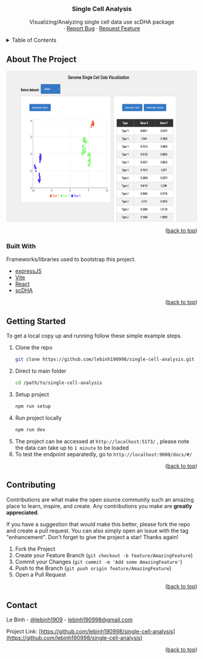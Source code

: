 <div id="top"></div>

<br />
<div align="center">
  <h3 align="center">Single Cell Analysis</h3>

  <p align="center">
    Visualizing/Analyzing single cell data use scDHA package
    <!-- <br />
    <a href="https://github.com/othneildrew/Best-README-Template"><strong>Explore the docs »</strong></a>
    <br /> -->
    <br />
    <!-- <a href="https://visionpaws.vercel.app/">View Demo</a> -->
    ·
    <a href="https://github.com/lebinh190998/single-cell-analysis/issues">Report Bug</a>
    ·
    <a href="https://github.com/lebinh190998/single-cell-analysis">Request Feature</a>
  </p>
</div>



<!-- TABLE OF CONTENTS -->
<details>
  <summary>Table of Contents</summary>
  <ol>
    <li>
      <a href="#about-the-project">About The Project</a>
      <ul>
        <li><a href="#built-with">Built With</a></li>
      </ul>
    </li>
    <li>
      <a href="#getting-started">Getting Started</a>
      <ul>
        <!-- <li><a href="#prerequisites">Prerequisites</a></li> -->
        <li><a href="#scripts">Scripts</a></li>
      </ul>
    </li>
    <li><a href="#usage">Usage</a></li>
    <!-- <li><a href="#roadmap">Roadmap</a></li> -->
    <li><a href="#contributing">Contributing</a></li>
    <!-- <li><a href="#license">License</a></li> -->
    <li><a href="#contact">Contact</a></li>
    <!-- <li><a href="#acknowledgments">Acknowledgments</a></li> -->
  </ol>
</details>



<!-- ABOUT THE PROJECT -->
## About The Project

<a href="https://github.com/lebinh190998/single-cell-analysis">
    <img align="center" src="static/cover.png" alt="Cover Image" width="800" height="400">
</a>

<p align="right">(<a href="#top">back to top</a>)</p>



### Built With

Frameworks/libraries used to bootstrap this project.

* [expressJS](https://expressjs.com/)
* [Vite](https://vitejs.dev/)
* [React](https://react.dev/)
* [scDHA](https://bioinformatics.cse.unr.edu/software/scDHA/)

<p align="right">(<a href="#top">back to top</a>)</p>



<!-- GETTING STARTED -->
## Getting Started

To get a local copy up and running follow these simple example steps.

1. Clone the repo
   ```sh
   git clone https://github.com/lebinh190998/single-cell-analysis.git
   ```
2. Direct to main folder
   ```sh
   cd /path/to/single-cell-analysis 
   ```
3. Setup project
   ```sh
   npm run setup
   ```
4. Run project locally
   ```sh
   npm run dev
   ```
5. The project can be accessed at `http://localhost:5173/` , please note the data can take up to `1 minute` to be loaded
6. To test the endpoint separatedly, go to `http://localhost:9000/docs/#/`

<p align="right">(<a href="#top">back to top</a>)</p>

<!-- CONTRIBUTING -->
## Contributing

Contributions are what make the open source community such an amazing place to learn, inspire, and create. Any contributions you make are **greatly appreciated**.

If you have a suggestion that would make this better, please fork the repo and create a pull request. You can also simply open an issue with the tag "enhancement".
Don't forget to give the project a star! Thanks again!

1. Fork the Project
2. Create your Feature Branch (`git checkout -b feature/AmazingFeature`)
3. Commit your Changes (`git commit -m 'Add some AmazingFeature'`)
4. Push to the Branch (`git push origin feature/AmazingFeature`)
5. Open a Pull Request

<p align="right">(<a href="#top">back to top</a>)</p>



<!-- LICENSE -->
<!-- ## License

Distributed under the MIT License. See `LICENSE.txt` for more information.

<p align="right">(<a href="#top">back to top</a>)</p> -->



<!-- CONTACT -->
## Contact

Le Binh - [@lebinh1909](https://www.linkedin.com/in/binhle19/) - lebinh190998@gmail.com

Project Link: [https://github.com/lebinh190998/single-cell-analysis](https://github.com/lebinh190998/single-cell-analysis)

<!-- Production: [https://visionpaws.vercel.app](https://visionpaws.vercel.app/) -->
<p align="right">(<a href="#top">back to top</a>)</p>
